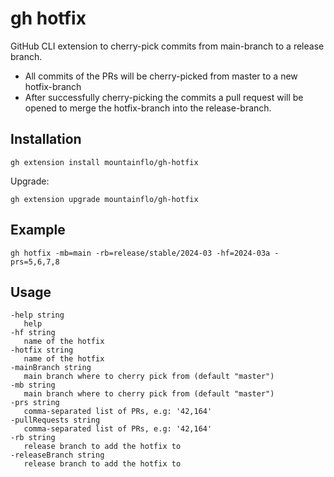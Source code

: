 # gh hotfix

GitHub CLI extension to cherry-pick commits from main-branch to a release branch.
* All commits of the PRs will be cherry-picked from master to a new hotfix-branch
* After successfully cherry-picking the commits a pull request will be opened to merge the hotfix-branch into the release-branch.

## Installation

```
gh extension install mountainflo/gh-hotfix
```

Upgrade:
```
gh extension upgrade mountainflo/gh-hotfix
```

## Example

```
gh hotfix -mb=main -rb=release/stable/2024-03 -hf=2024-03a -prs=5,6,7,8
```

## Usage

```
-help string
   help
-hf string
   name of the hotfix
-hotfix string
   name of the hotfix
-mainBranch string
   main branch where to cherry pick from (default "master")
-mb string
   main branch where to cherry pick from (default "master")
-prs string
   comma-separated list of PRs, e.g: '42,164'
-pullRequests string
   comma-separated list of PRs, e.g: '42,164'
-rb string
   release branch to add the hotfix to
-releaseBranch string
   release branch to add the hotfix to

```